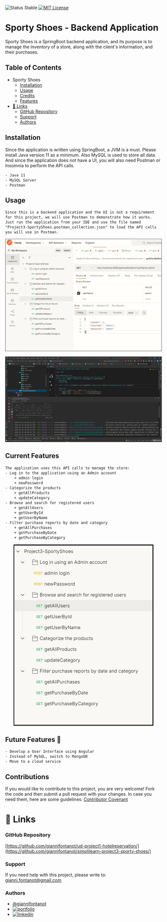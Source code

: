 
![Status Stable](https://img.shields.io/badge/Status-Stable-blue)
[![MIT License](https://img.shields.io/badge/License-MIT%20License-brightgreen)](https://github.com/tterb/atomic-design-ui/blob/master/LICENSEs)
# Sporty Shoes - Backend Application
Sporty Shoes is a SpringBoot backend application, and its purpose is to manage the inventory of a store, along with the client's information, and their purchases.
## Table of Contents
- Sporty Shoes
	* [Installation](#installation)
	* [Usage](#usage)
	* [Credits](#credits)
	* [Features](#features)
- [🔗 Links](#---links)
	+ [GitHub Repository](#github-repository)
	+ [Support](#support)
	+ [Authors](#authors)
## Installation
Since the application is written using SpringBoot, a JVM is a must. Please install Java version 11 as a minimum. Also MySQL is used to store all data. And since the application does not have a UI, you will also need Postman or Insomnia to perform the API calls.
````````````````````````
- Java 11
- MySQL Server
- Postman
````````````````````````

## Usage
````````````````````````
Since this is a backend application and the UI is not a requirement for this project, we will use Postman to demonstrate how it works. Just run the application from your IDE and use the file named "Project3-SportyShoes.postman_collection.json" to load the API calls you will use in Postman.
````````````````````````


<p align="center"><img src="./images/front-image.jpg" /></p>
<p align="center"><img src="./images/SpringBootApp.JPG" /></p>

## Current Features
````````````````````````
The application uses this API calls to manage the store:
- Log in to the application using an Admin account
	+ admin login
	+ newPassword  
- Categorize the products
	+ getAllProducts
	+ updateCategory
- Browse and search for registered users
	+ getAllUsers
	+ getUserById
	+ getUserByName
- Filter purchase reports by date and category
	+ getAllPurchases
	+ getPurchaseByDate
	+ getPurchaseByCategory

````````````````````````

<p align="center"><img src="./images/postman-detail.JPG" /></p>

## Future Features 🚀
````````````````````````
- Develop a User Interface using Angular
- Instead of MySQL, switch to MongoDB 
- Move to a cloud service
````````````````````````

## Contributions
If you would like to contribute to this project, you are very welcome! Fork the code and then submit a pull request with your changes.
In case you need them, here are some guidelines: [Contributor Covenant](https://www.contributor-covenant.org/)

# 🔗 Links
### GitHub Repository
[https://github.com/giannifontanot/ud-project1-hotelreservation/](https://github.com/giannifontanot/simplilearn-project3-sporty-shoes/)

### Support
If you need help with this project, please write to: [gianni.fontanot@gmail.com](https://mailto:gianni.fontanot@gmail.com)

### Authors
 - [@giannifontanot](https://www.github.com/giannifontanot)
 - [![portfolio](https://img.shields.io/badge/my_portfolio-000?style=for-the-badge&logo=ko-fi&logoColor=white)](https://giannifontanot.github.io/portfolio/)
 - [![linkedin](https://img.shields.io/badge/linkedin-0A66C2?style=for-the-badge&logo=linkedin&logoColor=white)](https://www.linkedin.com/in/gianni-fontanot/)
